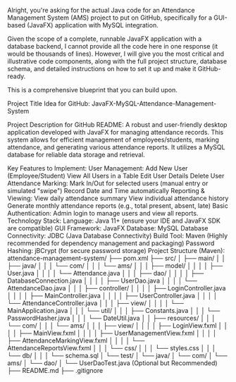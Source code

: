 Alright, you're asking for the actual Java code for an Attendance Management System (AMS) project to put on GitHub, specifically for a GUI-based (JavaFX) application with MySQL integration.

Given the scope of a complete, runnable JavaFX application with a database backend, I cannot provide all the code here in one response (it would be thousands of lines). However, I will give you the most critical and illustrative code components, along with the full project structure, database schema, and detailed instructions on how to set it up and make it GitHub-ready.

This is a comprehensive blueprint that you can build upon.

Project Title Idea for GitHub:
JavaFX-MySQL-Attendance-Management-System

Project Description for GitHub README:
A robust and user-friendly desktop application developed with JavaFX for managing attendance records. This system allows for efficient management of employees/students, marking attendance, and generating various attendance reports. It utilizes a MySQL database for reliable data storage and retrieval.

Key Features to Implement:
User Management:
Add New User (Employee/Student)
View All Users in a Table
Edit User Details
Delete User
Attendance Marking:
Mark In/Out for selected users (manual entry or simulated "swipe")
Record Date and Time automatically
Reporting & Viewing:
View daily attendance summary
View individual attendance history
Generate monthly attendance reports (e.g., total present, absent, late)
Basic Authentication:
Admin login to manage users and view all reports.
Technology Stack:
Language: Java 11+ (ensure your IDE and JavaFX SDK are compatible)
GUI Framework: JavaFX
Database: MySQL
Database Connectivity: JDBC (Java Database Connectivity)
Build Tool: Maven (Highly recommended for dependency management and packaging)
Password Hashing: jBCrypt (for secure password storage)
Project Structure (Maven):
attendance-management-system/
├── pom.xml
├── src/
│   ├── main/
│   │   ├── java/
│   │   │   └── com/
│   │   │       └── ams/
│   │   │           ├── model/
│   │   │           │   ├── User.java
│   │   │           │   └── Attendance.java
│   │   │           ├── dao/
│   │   │           │   ├── DatabaseConnection.java
│   │   │           │   ├── UserDao.java
│   │   │           │   └── AttendanceDao.java
│   │   │           ├── controller/
│   │   │           │   ├── LoginController.java
│   │   │           │   ├── MainController.java
│   │   │           │   ├── UserController.java
│   │   │           │   └── AttendanceController.java
│   │   │           ├── view/
│   │   │           │   └── MainApplication.java
│   │   │           └── util/
│   │   │               ├── Constants.java
│   │   │               └── PasswordHasher.java
│   │   │               └── DateUtil.java
│   │   ├── resources/
│   │   │   └── com/
│   │   │       └── ams/
│   │   │           ├── view/
│   │   │           │   ├── LoginView.fxml
│   │   │           │   ├── MainView.fxml
│   │   │           │   ├── UserManagementView.fxml
│   │   │           │   ├── AttendanceMarkingView.fxml
│   │   │           │   └── AttendanceReportsView.fxml
│   │   │           └── css/
│   │   │               └── styles.css
│   │   │           └── db/
│   │   │               └── schema.sql
│   └── test/
│       └── java/
│           └── com/
│               └── ams/
│                   └── dao/
│                       └── UserDaoTest.java (Optional but Recommended)
├── README.md
├── .gitignore
